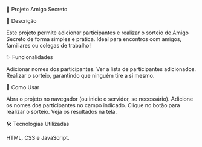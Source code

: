 🎁 Projeto Amigo Secreto

📖 Descrição

Este projeto permite adicionar participantes e realizar o sorteio de Amigo Secreto de forma simples e prática. Ideal para encontros com amigos, familiares ou colegas de trabalho!

✨ Funcionalidades

Adicionar nomes dos participantes.
Ver a lista de participantes adicionados.
Realizar o sorteio, garantindo que ninguém tire a si mesmo.

🚀 Como Usar

Abra o projeto no navegador (ou inicie o servidor, se necessário).
Adicione os nomes dos participantes no campo indicado.
Clique no botão para realizar o sorteio.
Veja os resultados na tela.

🛠️ Tecnologias Utilizadas

HTML, CSS e JavaScript.
